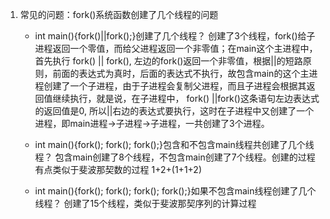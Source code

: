 1. 常见的问题：fork()系统函数创建了几个线程的问题
    
    * int main(){fork()||fork();}创建了几个线程？
    创建了3个线程，fork()给子进程返回一个零值，而给父进程返回一个非零值；在main这个主进程中，首先执行 fork() || fork(), 左边的fork()返回一个非零值，根据||的短路原则，前面的表达式为真时，后面的表达式不执行，故包含main的这个主进程创建了一个子进程，由于子进程会复制父进程，而且子进程会根据其返回值继续执行，就是说，在子进程中， fork() ||fork()这条语句左边表达式的返回值是0, 所以||右边的表达式要执行，这时在子进程中又创建了一个进程，即main进程->子进程->子进程，一共创建了3个进程。

    * int main(){fork(); fork(); fork();}包含和不包含main线程共创建了几个线程？
    包含main创建了8个线程，不包含main创建了7个线程。创建的过程有点类似于斐波那契数的过程 1+2+(1+1+2)

    * int main(){fork(); fork(); fork(); fork();}如果不包含main线程创建了几个线程？
    创建了15个线程，类似于斐波那契序列的计算过程
    